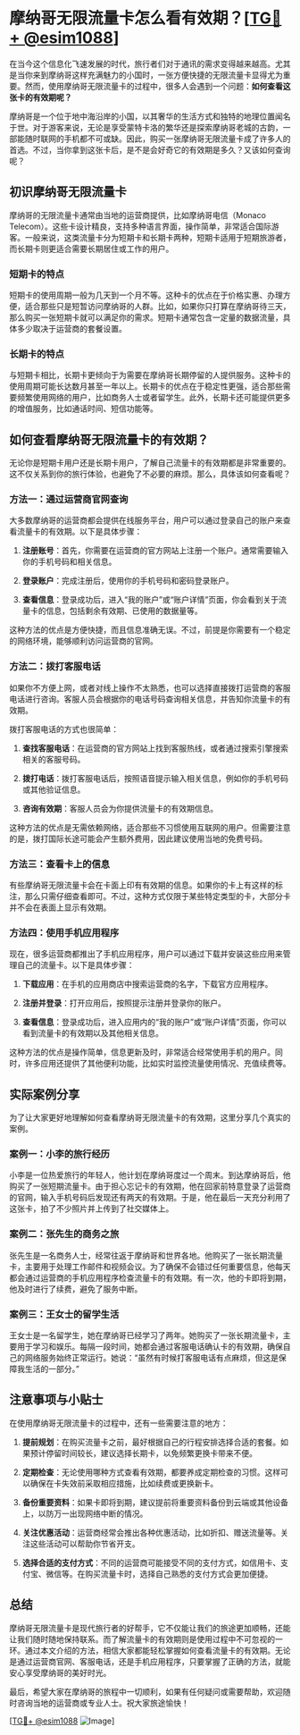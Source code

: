 # 摩纳哥无限流量卡怎么看有效期？[[TG💪+ @esim1088](https://t.me/s/esim1088)]

在当今这个信息化飞速发展的时代，旅行者们对于通讯的需求变得越来越高。尤其是当你来到摩纳哥这样充满魅力的小国时，一张方便快捷的无限流量卡显得尤为重要。然而，使用摩纳哥无限流量卡的过程中，很多人会遇到一个问题：**如何查看这张卡的有效期呢？**

摩纳哥是一个位于地中海沿岸的小国，以其奢华的生活方式和独特的地理位置闻名于世。对于游客来说，无论是享受蒙特卡洛的繁华还是探索摩纳哥老城的古韵，一部能随时联网的手机都不可或缺。因此，购买一张摩纳哥无限流量卡成了许多人的首选。不过，当你拿到这张卡后，是不是会好奇它的有效期是多久？又该如何查询呢？

## 初识摩纳哥无限流量卡

摩纳哥的无限流量卡通常由当地的运营商提供，比如摩纳哥电信（Monaco Telecom）。这些卡设计精良，支持多种语言界面，操作简单，非常适合国际游客。一般来说，这类流量卡分为短期卡和长期卡两种，短期卡适用于短期旅游者，而长期卡则更适合需要长期居住或工作的用户。

### 短期卡的特点

短期卡的使用周期一般为几天到一个月不等。这种卡的优点在于价格实惠、办理方便，适合那些只是短暂访问摩纳哥的人群。比如，如果你只打算在摩纳哥待三天，那么购买一张短期卡就可以满足你的需求。短期卡通常包含一定量的数据流量，具体多少取决于运营商的套餐设置。

### 长期卡的特点

与短期卡相比，长期卡更倾向于为需要在摩纳哥长期停留的人提供服务。这种卡的使用周期可能长达数月甚至一年以上。长期卡的优点在于稳定性更强，适合那些需要频繁使用网络的用户，比如商务人士或者留学生。此外，长期卡还可能提供更多的增值服务，比如通话时间、短信功能等。

## 如何查看摩纳哥无限流量卡的有效期？

无论你是短期卡用户还是长期卡用户，了解自己流量卡的有效期都是非常重要的。这不仅关系到你的旅行体验，也避免了不必要的麻烦。那么，具体该如何查看呢？

### 方法一：通过运营商官网查询

大多数摩纳哥的运营商都会提供在线服务平台，用户可以通过登录自己的账户来查看流量卡的有效期。以下是具体步骤：

1. **注册账号**：首先，你需要在运营商的官方网站上注册一个账户。通常需要输入你的手机号码和相关信息。
   
2. **登录账户**：完成注册后，使用你的手机号码和密码登录账户。

3. **查看信息**：登录成功后，进入“我的账户”或“账户详情”页面，你会看到关于流量卡的信息，包括剩余有效期、已使用的数据量等。

这种方法的优点是方便快捷，而且信息准确无误。不过，前提是你需要有一个稳定的网络环境，能够顺利访问运营商的官网。

### 方法二：拨打客服电话

如果你不方便上网，或者对线上操作不太熟悉，也可以选择直接拨打运营商的客服电话进行咨询。客服人员会根据你的电话号码查询相关信息，并告知你流量卡的有效期。

拨打客服电话的方式也很简单：

1. **查找客服电话**：在运营商的官方网站上找到客服热线，或者通过搜索引擎搜索相关的客服号码。

2. **拨打电话**：拨打客服电话后，按照语音提示输入相关信息，例如你的手机号码或其他验证信息。

3. **咨询有效期**：客服人员会为你提供流量卡的有效期信息。

这种方法的优点是无需依赖网络，适合那些不习惯使用互联网的用户。但需要注意的是，拨打国际长途可能会产生额外费用，因此建议使用当地的免费号码。

### 方法三：查看卡上的信息

有些摩纳哥无限流量卡会在卡面上印有有效期的信息。如果你的卡上有这样的标注，那么只需仔细查看即可。不过，这种方式仅限于某些特定类型的卡，大部分卡并不会在表面上显示有效期。

### 方法四：使用手机应用程序

现在，很多运营商都推出了手机应用程序，用户可以通过下载并安装这些应用来管理自己的流量卡。以下是具体步骤：

1. **下载应用**：在手机的应用商店中搜索运营商的名字，下载官方应用程序。

2. **注册并登录**：打开应用后，按照提示注册并登录你的账户。

3. **查看信息**：登录成功后，进入应用内的“我的账户”或“账户详情”页面，你可以看到流量卡的有效期以及其他相关信息。

这种方法的优点是操作简单，信息更新及时，非常适合经常使用手机的用户。同时，许多应用还提供了其他便利功能，比如实时监控流量使用情况、充值续费等。

## 实际案例分享

为了让大家更好地理解如何查看摩纳哥无限流量卡的有效期，这里分享几个真实的案例。

### 案例一：小李的旅行经历

小李是一位热爱旅行的年轻人，他计划在摩纳哥度过一个周末。到达摩纳哥后，他购买了一张短期流量卡。由于担心忘记卡的有效期，他在回家前特意登录了运营商的官网，输入手机号码后发现还有两天的有效期。于是，他在最后一天充分利用了这张卡，拍了不少照片并上传到了社交媒体上。

### 案例二：张先生的商务之旅

张先生是一名商务人士，经常往返于摩纳哥和世界各地。他购买了一张长期流量卡，主要用于处理工作邮件和视频会议。为了确保不会错过任何重要信息，他每天都会通过运营商的手机应用程序检查流量卡的有效期。有一次，他的卡即将到期，他及时进行了续费，避免了服务中断。

### 案例三：王女士的留学生活

王女士是一名留学生，她在摩纳哥已经学习了两年。她购买了一张长期流量卡，主要用于学习和娱乐。每隔一段时间，她都会通过客服电话确认卡的有效期，确保自己的网络服务始终正常运行。她说：“虽然有时候打客服电话有点麻烦，但这是保障我生活的一部分。”

## 注意事项与小贴士

在使用摩纳哥无限流量卡的过程中，还有一些需要注意的地方：

1. **提前规划**：在购买流量卡之前，最好根据自己的行程安排选择合适的套餐。如果预计停留时间较长，建议选择长期卡，以免频繁更换卡带来不便。

2. **定期检查**：无论使用哪种方式查看有效期，都要养成定期检查的习惯。这样可以确保在卡失效前采取相应措施，比如续费或更换新卡。

3. **备份重要资料**：如果卡即将到期，建议提前将重要资料备份到云端或其他设备上，以防万一出现网络中断的情况。

4. **关注优惠活动**：运营商经常会推出各种优惠活动，比如折扣、赠送流量等。关注这些活动可以帮助你节省开支。

5. **选择合适的支付方式**：不同的运营商可能接受不同的支付方式，如信用卡、支付宝、微信等。在购买流量卡时，选择自己熟悉的支付方式会更加便捷。

## 总结

摩纳哥无限流量卡是现代旅行者的好帮手，它不仅能让我们的旅途更加顺畅，还能让我们随时随地保持联系。而了解流量卡的有效期则是使用过程中不可忽视的一环。通过本文介绍的方法，相信大家都能轻松掌握如何查看流量卡的有效期。无论是通过运营商官网、客服电话，还是手机应用程序，只要掌握了正确的方法，就能安心享受摩纳哥的美好时光。

最后，希望大家在摩纳哥的旅程中一切顺利，如果有任何疑问或需要帮助，欢迎随时咨询当地的运营商或专业人士。祝大家旅途愉快！

[[TG💪+ @esim1088](https://t.me/s/esim1088) ![Image](https://i.postimg.cc/4NQfJmqS/Snipaste-2025-05-13-00-14-12.png)]